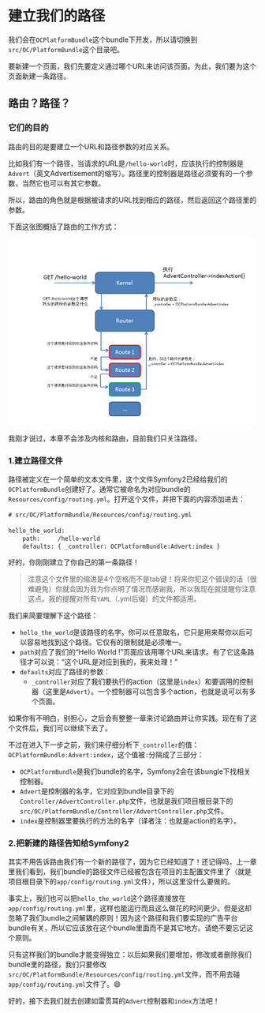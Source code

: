 # 建立我们的路径

我们会在`OCPlatformBundle`这个bundle下开发，所以请切换到`src/OC/PlatformBundle`这个目录吧。

要新建一个页面，我们先要定义通过哪个URL来访问该页面。为此，我们要为这个页面新建一条路径。

## 路由？路径？

### 它们的目的

路由的目的是要建立一个URL和路径参数的对应关系。

比如我们有一个路径，当请求的URL是`/hello-world`时，应该执行的控制器是`Advert`（英文Advertisement的缩写）。路径里的控制器是路径必须要有的一个参数，当然它也可以有其它参数。

所以，路由的角色就是根据被请求的URL找到相应的路径，然后返回这个路径里的参数。

下面这张图概括了路由的工作方式：

![](./images/router.png)

我刚才说过，本章不会涉及内核和路由，目前我们只关注路径。

### 1.建立路径文件

路径被定义在一个简单的文本文件里，这个文件Symfony2已经给我们的`OCPlatformBundle`创建好了。通常它被命名为对应bundle的`Resources/config/routing.yml`。打开这个文件，并把下面的内容添加进去：

``` shell
# src/OC/PlatformBundle/Resources/config/routing.yml

hello_the_world:
    path:     /hello-world
    defaults: { _controller: OCPlatformBundle:Advert:index }
```

好的，你刚刚建立了你自己的第一条路径！

> 注意这个文件里的缩进是4个空格而不是tab键！将来你犯这个错误的话（很难避免）你就会因为我为你点明了情况而感谢我，所以我现在就提醒你注意这点。我的提醒对所有`YAML`（.yml后缀）的文件都适用。

我们来简要理解下这个路径：
- `hello_the_world`是该路径的名字。你可以任意取名，它只是用来帮你以后可以容易地找到这个路径。它仅有的限制就是必须唯一。
- `path`对应了我们的“Hello World !”页面应该用哪个URL来请求。有了它这条路径才可以说：“这个URL是对应到我的，我来处理！”
- `defaults`对应了路径的参数：
    + `_controller`对应了我们要执行的action（这里是`index`）和要调用的控制器（这里是`Advert`）。一个控制器可以包含多个action，也就是说可以有多个页面。

如果你有不明白，别担心，之后会有整整一章来讨论路由并让你实践。现在有了这个文件后，我们可以继续下去了。

不过在进入下一步之前，我们来仔细分析下`_controller`的值：`OCPlatformBundle:Advert:index`，这个值被`:`分隔成了三部分：
- `OCPlatformBundle`是我们bundle的名字，Symfony2会在该bungle下找相关控制器。
- `Advert`是控制器的名字，它对应到bundle目录下的`Controller/AdvertController.php`文件，也就是我们项目根目录下的`src/OC/PlatformBundle/Controller/AdvertController.php`文件。
- `index`是控制器里要执行的方法的名字（译者注：也就是action的名字）。

### 2.把新建的路径告知给Symfony2

其实不用告诉路由我们有一个新的路径了，因为它已经知道了！还记得吗，上一章里我们看到，我们bundle的路径文件已经被包含在项目的主配置文件里了（就是项目根目录下的`app/config/routing.yml`文件），所以这里没什么要做的。

事实上，我们也可以把`hello_the_world`这个路径直接放在`app/config/routing.yml`里，这样也能运行而且这么做花的时间更少。但是这却忽略了我们bundle之间解耦的原则！因为这个路径和我们要实现的广告平台bundle有关，所以它应该放在这个bundle里面而不是其它地方。请绝不要忘记这个原则。

只有这样我们的bundle才能变得独立：以后如果我们要增加，修改或者删除我们bundle里的路径，我们只要修改`src/OC/PlatformBundle/Resources/config/routing.yml`文件，而不用去碰`app/config/routing.yml`文件了。:smile:

好的，接下去我们就去创建如雷贯耳的`Advert`控制器和`index`方法吧！



